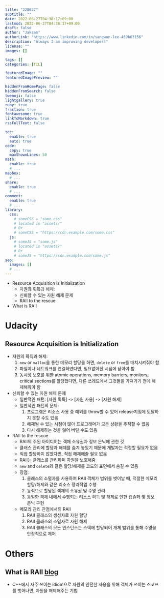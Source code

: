 ```yaml
---
title: "220627"
subtitle: ""
date: 2022-06-27T04:38:17+09:00
lastmod: 2022-06-27T04:38:17+09:00
draft: false
author: "Jaksam"
authorLink: "https://www.linkedin.com/in/sangwon-lee-459b63156"
description: "Always I am improving developer!"
license: ""
images: []

tags: []
categories: [TIL]

featuredImage: ""
featuredImagePreview: ""

hiddenFromHomePage: false
hiddenFromSearch: false
twemoji: false
lightgallery: true
ruby: true
fraction: true
fontawesome: true
linkToMarkdown: true
rssFullText: false

toc:
  enable: true
  auto: true
code:
  copy: true
  maxShownLines: 50
math:
  enable: true
  # ...
mapbox:
  # ...
share:
  enable: true
  # ...
comment:
  enable: true
  # ...
library:
  css:
    # someCSS = "some.css"
    # located in "assets/"
    # Or
    # someCSS = "https://cdn.example.com/some.css"
  js:
    # someJS = "some.js"
    # located in "assets/"
    # Or
    # someJS = "https://cdn.example.com/some.js"
seo:
  images: []
  # ...
---
```

* Resource Acquisition is Initialization
	* 자원의 획득과 해제:
	* 신뢰할 수 있는 자원 해제 문제
	* RAII to the rescue
* What is RAII
<!--more-->
# Udacity
## Resource Acquisition is Initialization
* 자원의 획득과 해제:
	1. `new` or `malloc`을 통한 메모리 할당을 하면, `delete` or `free`를 매치시켜줘야 함
	2. 파일이나 네트워크를 연결하였다면, 필요없어진 시점에 닫아야 함
	3. 동시성 보호를 위한 atomic operations, memory barriers, monitors, critical sections를 할당했다면, 다른 쓰레드에서 그것들을 가져가기 전에 해제해줘야 함
* 신뢰할 수 있는 자원 해제 문제
	* 일반적인 패턴: \[자원 획득\] -> \[자원 사용\] -> \[자원 해제\]
	* 일반적인 패턴의 문제: 
		1. 프로그램은 리소스 사용 중 예외를 throw할 수 있어 release지점에 도달하지 못할 수도 있음
		2. 해제될 수 있는 시점이 많아 프로그래머가 모든 상황을 추적할 수 없음
		3. 다시 해제하는 것을 잃어 버릴 수도 있음
* RAII to the rescue
	* RAII의 주된 아이디어는 객체 소유권과 정보 은닉에 관한 것
	* 클래스 관리에 할당과 해제를 숨겨 놓았기 때문에 개발자는 걱정할 필요가 없음
	* 직접 할당하지 않았다면, 직접 해제해줄 필요 없음
	* RAII는 클래스를 관리하며 자원을 보호해줌
	* `new` and `delete`와 같은 할당/해제를 코드의 표면에서 숨길 수 있음
	* 장점:
		1. 클래스의 소멸자를 사용하여 RAII 객체가 범위를 벗어날 때, 적절한 메모리 할당/해제와 같은 리소스 정리작업 수행
		2. 동적으로 할당된 객체의 소유권 및 수명 관리
		3. 동일한 객체 내에서 수행되는 리소스 획득 및 해제로 인한 캡슐화 및 정보 은닉 구현
	* 메모리 관리 관점에서의 RAII
		1. RAII 클래스의 생성자로 자원 할당
		2. RAII 클래스의 소멸자로 자원 해제
		3. RAII 클래스의 모든 인스턴스는 스택에 할당되어 개체 범위를 통해 수명을 안정적으로 제어
		
# Others
## What is RAII [blog](https://blog.seulgi.kim/2014/01/raii.html)
* C++에서 자주 쓰이는 idiom으로 자원의 안전한 사용을 위해 객체가 쓰이는 스코프를 벗어나면, 자원을 해제해주는 기법
